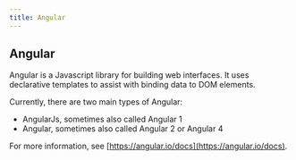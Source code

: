 ```yaml
---
title: Angular
---
```

## Angular

Angular is a Javascript library for building web interfaces. It uses declarative templates to assist with binding data to DOM elements.

Currently, there are two main types of Angular:
* AngularJs, sometimes also called Angular 1
* Angular, sometimes also called Angular 2 or Angular 4

For more information, see [https://angular.io/docs](https://angular.io/docs).
